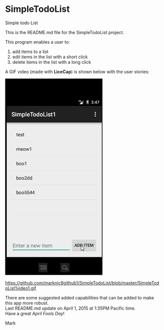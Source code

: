 # SimpleTodoList
Simple todo List

This is the README.md file for the SimpleTodoList project.

This program enables a user to:
 1. add items to a list
 2. edit items in the list with a short click
 3. delete items in the list with a long click

A GIF video (made with **LiceCap**) is shown below with the user stories:

![My Video Walkthrough](SimpleTodoList1video1.gif)

https://github.com/marknic8github1/SimpleTodoList/blob/master/SimpleTodoList1video1.gif

There are some suggested added capabilities that can be added to make this app more robust.  
Last README.md update on April 1, 2015 at 1:35PM Pacific time.  
Have a great *April Fools Day*!  

Mark

